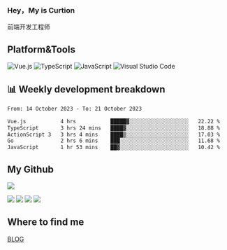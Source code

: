 ### Hey，My is Curtion
前端开发工程师
## Platform&Tools

![Vue.js](https://img.shields.io/badge/-Vue.js-4FC08D?style=flat-square&logo=Vue.js&logoColor=white)
![TypeScript](https://img.shields.io/badge/-TypeScript-007ACC?style=flat-square&logo=typescript&logoColor=white)
![JavaScript](https://img.shields.io/badge/-JavaScript-F7DF1E?style=flat-square&logo=javascript&logoColor=black)
![Visual Studio Code](https://img.shields.io/badge/-VSCode-007ACC?style=flat-square&logo=Visual-Studio-Code&logoColor=white)

## 📊 Weekly development breakdown

<!--START_SECTION:waka-->

```txt
From: 14 October 2023 - To: 21 October 2023

Vue.js           4 hrs           █████▓░░░░░░░░░░░░░░░░░░░   22.22 %
TypeScript       3 hrs 24 mins   ████▓░░░░░░░░░░░░░░░░░░░░   18.88 %
ActionScript 3   3 hrs 4 mins    ████▒░░░░░░░░░░░░░░░░░░░░   17.03 %
Go               2 hrs 6 mins    ███░░░░░░░░░░░░░░░░░░░░░░   11.68 %
JavaScript       1 hr 53 mins    ██▓░░░░░░░░░░░░░░░░░░░░░░   10.42 %
```

<!--END_SECTION:waka-->

## My Github

![](http://github-profile-summary-cards.vercel.app/api/cards/profile-details?username=curtion&theme=nord_bright)

![](http://github-profile-summary-cards.vercel.app/api/cards/stats?username=curtion&theme=nord_bright)
![](http://github-profile-summary-cards.vercel.app/api/cards/productive-time?username=curtion&theme=nord_bright&utcOffset=8)
![](http://github-profile-summary-cards.vercel.app/api/cards/repos-per-language?username=curtion&theme=nord_bright)
![](http://github-profile-summary-cards.vercel.app/api/cards/most-commit-language?username=curtion&theme=nord_bright)

## Where to find me

[BLOG](https://blog.3gxk.net)
